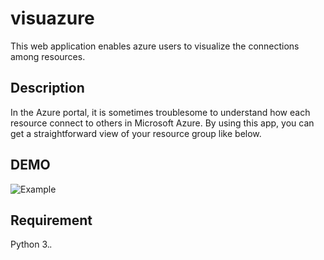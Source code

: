 visuazure
====

This web application enables azure users to visualize the connections among resources. 

## Description
In the Azure portal, it is sometimes troublesome to understand how each resource connect to others in Microsoft Azure.
By using this app, you can get a straightforward view of your resource group like below.

## DEMO
![Example](http://github.com/uchiiii/visuazure/master/static/PNG/example.PNG)

## Requirement
Python 3.*.*

